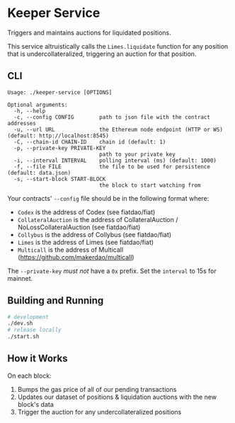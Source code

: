 # Keeper Service

Triggers and maintains auctions for liquidated positions.

This service altruistically calls the `Limes.liquidate` function for any
position that is undercollateralized, triggering an auction for that position.

## CLI

```
Usage: ./keeper-service [OPTIONS]

Optional arguments:
  -h, --help
  -c, --config CONFIG        path to json file with the contract addresses
  -u, --url URL              the Ethereum node endpoint (HTTP or WS) (default: http://localhost:8545)
  -C, --chain-id CHAIN-ID    chain id (default: 1)
  -p, --private-key PRIVATE-KEY
                             path to your private key
  -i, --interval INTERVAL    polling interval (ms) (default: 1000)
  -f, --file FILE            the file to be used for persistence (default: data.json)
  -s, --start-block START-BLOCK
                             the block to start watching from
```

Your contracts' `--config` file should be in the following format where:
 * `Codex` is the address of Codex (see fiatdao/fiat)
 * `CollateralAuction` is the address of CollateralAuction / NoLossCollateralAuction (see fiatdao/fiat)
 * `Collybus` is the address of Collybus (see fiatdao/fiat)
 * `Limes` is the address of Limes (see fiatdao/fiat)
 * `Multicall` is the address of Multicall (https://github.com/makerdao/multicall)

The `--private-key` _must not_ have a `0x` prefix. Set the `interval` to 15s for mainnet.

## Building and Running

```sh
# development
./dev.sh
# release locally
./start.sh
```

## How it Works

On each block:
1. Bumps the gas price of all of our pending transactions
2. Updates our dataset of positions & liquidation auctions with the new block's data
3. Trigger the auction for any undercollateralized positions
